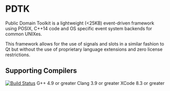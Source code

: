 # PDTK
Public Domain Toolkit is a lightweight (<25KB) event-driven framework using POSIX, C++14 code and OS specific event system backends for common UNIXes.

This framework allows for the use of signals and slots in a similar fashion to Qt but without the use of proprietary language extensions and zero license restrictions.

## Supporting Compilers
[![Build Status](https://travis-ci.org/GravisZro/pdtk.svg?branch=master)](https://travis-ci.org/GravisZro/pdtk)
G++ 4.9 or greater
Clang 3.9 or greater
XCode 8.3 or greater
